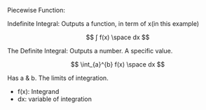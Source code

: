 Piecewise Function:

Indefinite Integral:
Outputs a function, in term of x(in this example)

$$
∫ f(x) \space dx
$$

The Definite Integral:
Outputs a number. A specific value.

$$
\int_{a}^{b} f(x) \space dx
$$

Has a & b. The limits of integration.

- f(x): Integrand
- dx: variable of integration
